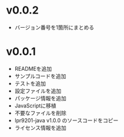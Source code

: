 # v0.0.2

* バージョン番号を1箇所にまとめる

# v0.0.1

* READMEを追加
* サンプルコードを追加
* テストを追加
* 設定ファイルを追加
* パッケージ情報を追加
* JavaScriptに移植
* 不要なファイルを削除
* lpr9201-java v1.0.0 のソースコードをコピー
* ライセンス情報を追加
